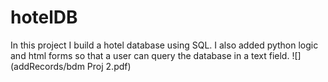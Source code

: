 # hotelDB
In this project I build a hotel database using SQL. I also added python logic and html forms so that a user can query the database in a text field.
![](addRecords/bdm Proj 2.pdf)
